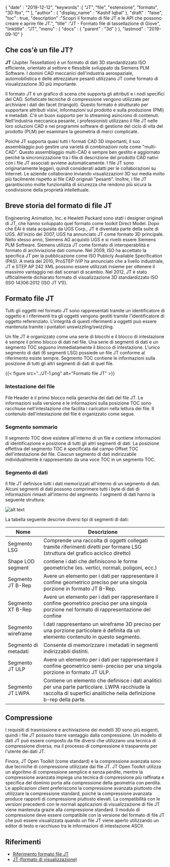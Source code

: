 {
  "date" : "2019-12-12",
  "keywords" :[ "JT", "file", "estensione", "formato", "3D fbx", "" ],
  "author" : {
    "display_name" : "Kashif Iqbal"
},
  "draft" : "false",
  "toc" : true,
  "description" :"Scopri il formato di file JT e le API che possono creare e aprire file JT.",
  "title" :"JT - Formato file di tassellazione di Giove",
  "linktitle" : "JT",
  "menu" : {
    "docs" : {
      "parent" : "3d"
}
},
  "lastmod" : "2019-09-10"
}

## Che cos'è un file JT?

**JT** (Jupiter Tessellation) è un formato di dati 3D standardizzato ISO efficiente, orientato al settore e flessibile sviluppato da Siemens PLM Software. I domini CAD meccanici dell'industria aerospaziale, automobilistica e delle attrezzature pesanti utilizzano JT come formato di visualizzazione 3D più importante.

Il formato JT è un grafico di scena che supporta gli attributi e i nodi specifici del CAD. Sofisticate tecniche di compressione vengono utilizzate per archiviare i dati dei facet (triangoli). Questo formato è strutturato per supportare attributi visivi, informazioni sul prodotto e sulla produzione (PMI) e metadati. C'è un buon supporto per lo streaming asincrono di contenuti. Nell'industria meccanica pesante, i professionisti utilizzano il file JT nelle loro soluzioni CAD e nei programmi software di gestione del ciclo di vita del prodotto (PLM) per esaminare la geometria di merci complicate.

Poiché JT supporta quasi tutti i formati CAD 3D importanti, il suo assemblaggio può gestire una varietà di combinazioni note come "multi-CAD". Questo assemblaggio multi-CAD è sempre ben gestito e aggiornato perché la sincronizzazione tra i file di descrizione del prodotto CAD nativi con i file JT associati avviene automaticamente. I file JT sono originariamente leggeri, quindi considerati adatti per le collaborazioni su Internet. Le aziende collaborano inviando visualizzazioni 3D sui media molto più facilmente rispetto ai file CAD originali "pesanti". Inoltre, i file JT garantiscono molte funzionalità di sicurezza che rendono più sicura la condivisione della proprietà intellettuale.

## Breve storia del formato di file JT

Engineering Animation, Inc. e Hewlett Packard sono stati i designer originali di JT, che hanno sviluppato quel formato come toolkit Direct Model. Dopo che EAI è stata acquisita da UGS Corp., JT è diventata parte della suite di UGS. All'inizio del 2007, UGS ha annunciato JT come formato 3D principale. Nello stesso anno, Siemens AG acquistò UGS e si rivelò essere Siemens PLM Software. Siemens utilizza JT come formato di interoperabilità e formato di archiviazione dati comune. Nel 2009, ISO ha accettato la specifica JT per la pubblicazione come ISO Publicly Available Specification (PAS). A metà del 2010, ProSTEP iViP ha annunciato che a livello industriale, JT e STEP AP 242 XML possono essere utilizzati insieme per ottenere il massimo vantaggio nei dati scenari di scambio. Nel 2012, JT è stato ufficialmente dichiarato formato di visualizzazione 3D standardizzato ISO (ISO 14306:2012 (ISO JT V1)).

## Formato file JT ##

Tutti gli oggetti nel formato JT sono rappresentati tramite un identificatore di oggetto e i riferimenti tra gli oggetti vengono gestiti tramite l'identificatore di oggetto referenziato. L'integrità di questi riferimenti a oggetti può essere mantenuta tramite i puntatori unswizzling/swizzling.

Un file JT è organizzato come una serie di blocchi e il blocco di intestazione è sempre il primo blocco di dati nel file. Una serie di segmenti di dati e un segmento TOC seguono immediatamente il blocco di intestazione. L'unico segmento di dati (6 segmenti LSG) possiede un file JT conforme al riferimento esiste sempre. Segmento TOC contiene le informazioni sulla posizione di tutti gli altri segmenti di dati di quel file.

{{< figure src="../JT-1.png" alt="Formato file JT" >}}

### Intestazione del file ###

File Header è il primo blocco nella gerarchia dei dati del file JT. Le informazioni sulla versione e le informazioni sulla posizione TOC sono racchiuse nell'intestazione che facilita i caricatori nella lettura dei file. Il contenuto dell'intestazione del file è organizzato come segue.

### Segmento sommario ###

Il segmento TOC deve esistere all'interno di un file e contiene informazioni di identificazione e posizione di tutti gli altri segmenti di dati. La posizione effettiva del segmento TOC è specificata dal campo Offset TOC dell'intestazione del file. Ciascun segmento di dati indirizzabile individualmente è rappresentato da una voce TOC in un segmento TOC.

### Segmento di dati ###

Il file JT definisce tutti i dati memorizzati all'interno di un segmento di dati. Alcuni segmenti di dati possono comprimere tutti i byte di dati di informazioni rimasti all'interno del segmento. I segmenti di dati hanno la seguente struttura:

![alt text](../JT-2.png "JT Data Segment")

La tabella seguente descrive diversi tipi di segmenti di dati:

|Nome|Descrizione
---|---|
|Segmento LSG|Comprende una raccolta di oggetti collegati tramite riferimenti diretti per formare LSG (struttura del grafico aciclico diretto)
|Shape LOD segment|contiene i dati che definiscono le forme geometriche (es. vertici, normali, poligoni, ecc.)
|Segmento JT B-Rep|Avere un elemento per i dati per rappresentare il confine geometrico preciso per una singola porzione in formato JT B-Rep.
|Segmento XT B-Rep|Avere un elemento per i dati per rappresentare il confine geometrico preciso per una singola porzione nel formato di rappresentazione del confine
|Segmento wireframe|I dati rappresentano un wireframe 3D preciso per una porzione particolare è definita da un elemento contenuto in questo segmento.
|Segmento di metadati|Consente di memorizzare i metadati in segmenti indirizzabili distinti.
|Segmento JT ULP|Avere un elemento per i dati per rappresentare il confine geometrico semi-preciso per una singola porzione in formato JT ULP.
|Segmento JT LWPA|Contiene un elemento che definisce i dati analitici per una parte particolare. LWPA racchiude la raccolta di superfici analitiche nella definizione b-rep della parte.

## Compressione ##

I requisiti di trasmissione e archiviazione dei modelli 3D sono più esigenti, quindi i file JT possono trarre vantaggio dalla compressione. Un modello di dati JT può essere composto da file diversi che utilizzano una tecnica di compressione diversa, ma il processo di compressione è trasparente per l'utente dei dati JT.

Finora, JT Open Toolkit (come standard) e la compressione avanzata sono due tecniche di compressione utilizzate dai file JT. JT Open Toolkit utilizza un algoritmo di compressione semplice e senza perdite, mentre la compressione avanzata impiega una tecnica di compressione più raffinata e specifica del dominio porta alla compressione della geometria con perdita. Le applicazioni client preferiscono la compressione avanzata piuttosto che utilizzare la compressione standard, poiché la compressione avanzata produce rapporti di compressione piuttosto elevati. La compatibilità con le versioni precedenti con le normali applicazioni di visualizzazione di file JT viene mantenuta grazie alla compressione standard. Il modulo di compressione deve essere compatibile con la versione del formato di file JT che può essere visualizzata quando un file JT viene aperto utilizzando un editor di testo e racchiuso tra le informazioni di intestazione ASCII.

## Riferimenti ##

* [Riferimento formato file JT](https://www.plm.automation.siemens.com/en_us/Images/JT-v10-file-format-reference-rev-B_tcm1023-233786.pdf)
* [JT (formato di visualizzazione)](https://en.wikipedia.org/wiki/JT_(visualization_format)#Data_model)

